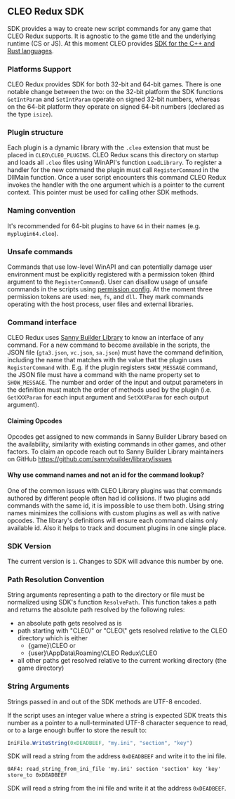 ## CLEO Redux SDK

SDK provides a way to create new script commands for any game that CLEO Redux supports. It is agnostic to the game title and the underlying runtime (CS or JS). At this moment CLEO provides [SDK for the C++ and Rust languages](./plugins/SDK).

### Platforms Support

CLEO Redux provides SDK for both 32-bit and 64-bit games. There is one notable change between the two: on the 32-bit platform the SDK functions `GetIntParam` and `SetIntParam` operate on signed 32-bit numbers, whereas on the 64-bit platform they operate on signed 64-bit numbers (declared as the type `isize`).

### Plugin structure

Each plugin is a dynamic library with the `.cleo` extension that must be placed in `CLEO\CLEO_PLUGINS`. CLEO Redux scans this directory on startup and loads all `.cleo` files using WinAPI's function `LoadLibrary`. To register a handler for the new command the plugin must call `RegisterCommand` in the DllMain function. Once a user script encounters this command CLEO Redux invokes the handler with the one argument which is a pointer to the current context. This pointer must be used for calling other SDK methods.

### Naming convention

It's recommended for 64-bit plugins to have `64` in their names (e.g. `myplugin64.cleo`).

### Unsafe commands

Commands that use low-level WinAPI and can potentially damage user environment must be explicitly registered with a permission token (third argument to the `RegisterCommand`). User can disallow usage of unsafe commands in the scripts using [permission config](https://github.com/cleolibrary/CLEO-Redux#permissions). At the moment three permission tokens are used: `mem`, `fs`, and `dll`. They mark commands operating with the host process, user files and external libraries.

### Command interface

CLEO Redux uses [Sanny Builder Library](https://library.sannybuilder.com) to know an interface of any command. For a new command to become available in the scripts, the JSON file (`gta3.json`, `vc.json`, `sa.json`) must have the command definition, including the name that matches with the value that the plugin uses `RegisterCommand` with. E.g. if the plugin registers `SHOW_MESSAGE` command, the JSON file must have a command with the name property set to `SHOW_MESSAGE`. The number and order of the input and output parameters in the definition must match the order of methods used by the plugin (i.e. `GetXXXParam` for each input argument and `SetXXXParam` for each output argument).

#### Claiming Opcodes

Opcodes get assigned to new commands in Sanny Builder Library based on the availability, similarity with existing commands in other games, and other factors. To claim an opcode reach out to Sanny Builder Library maintainers on GitHub https://github.com/sannybuilder/library/issues

#### Why use command names and not an id for the command lookup?

One of the common issues with CLEO Library plugins was that commands authored by different people often had id collisions. If two plugins add commands with the same id, it is impossible to use them both. Using string names minimizes the collisions with custom plugins as well as with native opcodes. The library's definitions will ensure each command claims only available id. Also it helps to track and document plugins in one single place.

### SDK Version

The current version is `1`. Changes to SDK will advance this number by one.

### Path Resolution Convention

String arguments representing a path to the directory or file must be normalized using SDK's function `ResolvePath`. This function takes a path and returns the absolute path resolved by the following rules:

- an absolute path gets resolved as is
- path starting with "CLEO/" or "CLEO\\" gets resolved relative to the CLEO directory which is either
  - {game}\CLEO or
  - {user}\AppData\Roaming\CLEO Redux\CLEO
- all other paths get resolved relative to the current working directory (the game directory)


### String Arguments

Strings passed in and out of the SDK methods are UTF-8 encoded. 

If the script uses an integer value where a string is expected SDK treats this number as a pointer to a null-terminated UTF-8 character sequence to read, or to a large enough buffer to store the result to:

```js
IniFile.WriteString(0xDEADBEEF, "my.ini", "section", "key")
```

SDK will read a string from the address `0xDEADBEEF` and write it to the ini file.

```
0AF4: read_string_from_ini_file 'my.ini' section 'section' key 'key' store_to 0xDEADBEEF
```

SDK will read a string from the ini file and write it at the address `0xDEADBEEF`.
